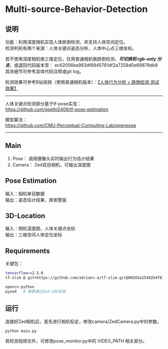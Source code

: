 # Multi-source-Behavior-Detection

## 说明
功能：利用深度相机实现人体跌倒检测，并支持人体空间定位。  
检测判别有两个来源：人体关键点姿态分析，人体中心点三维坐标。  

若不使用深度相机做三维定位，仅用普通相机做跌倒检测，***可切换到 rgb-only 分支***，或退回代码版本至： ec62056be983df8945781df2a7258d0e69879db8  
其余细节可参考具体代码注释或git log。  

检测效果可参考B站视频（使用普通相机版本）：[【人体行为分析 + 跌倒检测  测试效果】 ](https://www.bilibili.com/video/BV1gK4y137B1/?share_source=copy_web&vd_source=ef958b90ac032df5a5067fa666506321)

---

人体关键点检测部分基于tf-pose实现：  
https://github.com/gsethi2409/tf-pose-estimation    

模型算法：  
https://github.com/CMU-Perceptual-Computing-Lab/openpose  

---

## Main
1. Pose： 调用摄像头实时输出行为估计结果
2. Camera： Zed双目相机，可输出深度图

## Pose Estimation
输入：相机单目数据  
输出：姿态估计结果，跌倒警报


## 3D-Location
输入：相机深度图，人体关键点坐标  
输出：三维空间人体定位坐标

## Requirements
关键包：
```bash
tensorflow==2.5.0
tf-slim @ git+https://github.com/adrianc-a/tf-slim.git@80265a15482b4f81f162a344f13659a855cc5543

opencv-python
pyzed   # 需要通过Zed-SDK安装
```

## 运行

连接好Zed相机后，首先进行相机标定，修改camera/ZedCamera.py中的参数。  

```python
python main.py
```

若检测视频文件，可修改pose_monitor.py中的 VIDEO_PATH 相关部分。
